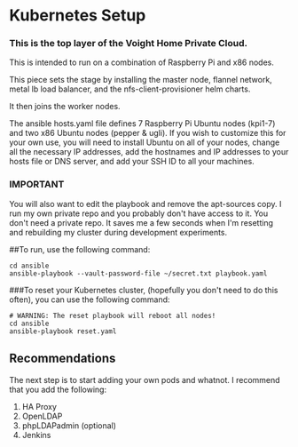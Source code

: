 # Kubernetes Setup
### This is the top layer of the Voight Home Private Cloud.

This is intended to run on a combination of Raspberry Pi and x86 nodes.

This piece sets the stage by installing the master node, flannel network, metal lb load balancer, and
the nfs-client-provisioner helm charts. 

It then joins the worker nodes.

The ansible hosts.yaml file defines 7 Raspberry Pi Ubuntu nodes (kpi1-7) and two x86 Ubuntu nodes (pepper & ugli).
If you wish to customize this for your own use, you will need to install Ubuntu on all of your nodes, change
all the necessary IP addresses, add the hostnames and IP addresses to your hosts file or DNS server, and
add your SSH ID to all your machines.

### IMPORTANT
You will also want to edit the playbook and remove the apt-sources copy. I run my own private
repo and you probably don't have access to it. You don't need a private repo. It saves
me a few seconds when I'm resetting and rebuilding my cluster during development experiments.

##To run, use the following command:
```shell script
cd ansible
ansible-playbook --vault-password-file ~/secret.txt playbook.yaml
```

###To reset your Kubernetes cluster, (hopefully you don't need to do this often), you can use the following command:
```shell script
# WARNING: The reset playbook will reboot all nodes!
cd ansible
ansible-playbook reset.yaml
```

## Recommendations
The next step is to start adding your own pods and whatnot. I recommend that you add the following:

1. HA Proxy
2. OpenLDAP
3. phpLDAPadmin (optional)
2. Jenkins